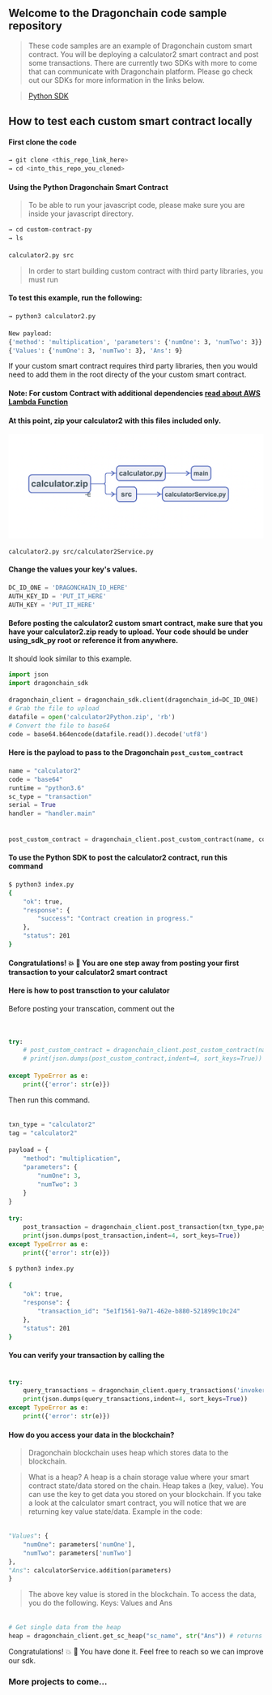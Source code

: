 ## Welcome to the Dragonchain code sample repository

> These code samples are an example of Dragonchain custom smart contract. You will be deploying a calculator2 smart contract and post some transactions.
There are currently two SDKs with more to come that can communicate with Dragonchain platform. Please go check out our SDKs for more information in the links below.

> [Python SDK](https://pypi.org/project/dragonchain-sdk/)


## How to test each custom smart contract locally
#### First clone the code

```bash
→ git clone <this_repo_link_here>
→ cd <into_this_repo_you_cloned>
```

#### Using the Python Dragonchain Smart Contract
> To be able to run your javascript code, please make sure you are inside your javascript directory.

```bash
→ cd custom-contract-py
→ ls 

calculator2.py src
```


> In order to start building custom contract with third party libraries, you must run 

#### To test this example, run the following:
```bash
→ python3 calculator2.py

New payload:
{'method': 'multiplication', 'parameters': {'numOne': 3, 'numTwo': 3}}
{'Values': {'numOne': 3, 'numTwo': 3}, 'Ans': 9}
```

If your custom smart contract requires third party libraries, then you would need to add them in the root directy of the your custom smart contract.

#### Note: For custom Contract with additional dependencies [read about AWS Lambda Function](https://docs.aws.amazon.com/lambda/latest/dg/lambda-python-how-to-create-deployment-package.html)


#### At this point, zip your calculator2 with this files included only.

![Custom smart contract](https://github.com/dragonchain-inc/custom-contract-python-sdk/blob/master/assets/py.png)
```
calculator2.py src/calculator2Service.py
```


#### Change the values your key's values.

```py
DC_ID_ONE = 'DRAGONCHAIN_ID_HERE'
AUTH_KEY_ID = 'PUT_IT_HERE'
AUTH_KEY = 'PUT_IT_HERE'
```

#### Before posting the calculator2 custom smart contract, make sure that you have your calculator2.zip ready to upload. Your code should be under using_sdk_py root or reference it from anywhere.

It should look similar to this example.

```py
import json
import dragonchain_sdk

dragonchain_client = dragonchain_sdk.client(dragonchain_id=DC_ID_ONE)
# Grab the file to upload
datafile = open('calculator2Python.zip', 'rb') 
# Convert the file to base64
code = base64.b64encode(datafile.read()).decode('utf8')

```

#### Here is the payload to pass to the Dragonchain ```post_custom_contract```

```py
name = "calculator2"
code = "base64"
runtime = "python3.6"
sc_type = "transaction"
serial = True
handler = "handler.main"


post_custom_contract = dragonchain_client.post_custom_contract(name, code, runtime, sc_type, serial)
```

#### To use the Python SDK to post the calculator2 contract, run this command

```bash
$ python3 index.py
{
    "ok": true,
    "response": {
        "success": "Contract creation in progress."
    },
    "status": 201
}
```

#### Congratulations! :boom: :dragon:  You are one step away from posting your first transaction to your calculator2 smart contract

#### Here is how to post transction to your calulator
Before posting your transcation, comment out the     
```py


try:
    # post_custom_contract = dragonchain_client.post_custom_contract(name, code, handler runtime,sc_type, True)
    # print(json.dumps(post_custom_contract,indent=4, sort_keys=True))

except TypeError as e:
    print({'error': str(e)})
```

Then run this command.
```py

txn_type = "calculator2"
tag = "calculator2"

payload = {
    "method": "multiplication",
    "parameters": {
        "numOne": 3,
        "numTwo": 3
    }
}

try:
    post_transaction = dragonchain_client.post_transaction(txn_type,payload,tag)
    print(json.dumps(post_transaction,indent=4, sort_keys=True))
except TypeError as e:
    print({'error': str(e)})
```

```bash
$ python3 index.py

{
    "ok": true,
    "response": {
        "transaction_id": "5e1f1561-9a71-462e-b880-521899c10c24"
    },
    "status": 201
}
```


#### You can verify your transaction by calling the

```py

try:
    query_transactions = dragonchain_client.query_transactions('invoker:"5e1f1561-9a71-462e-b880-521899c10c24"')
    print(json.dumps(query_transactions,indent=4, sort_keys=True))
except TypeError as e:
    print({'error': str(e)})
```

#### How do you access your data in the blockchain?
> Dragonchain blockchain uses heap which stores data to the blockchain. 

>What is a heap? A heap is a chain storage value where your smart contract state/data stored on the chain. Heap takes a (key, value). You can use the key to get data you stored on your blockchain. 
If you take a look at the calculator smart contract, you will notice that we are returning key value state/data. Example in the code:
```py

"Values": {
    "numOne": parameters['numOne'],
    "numTwo": parameters['numTwo']
},
"Ans": calculatorService.addition(parameters)
}
```


> The above key value is stored in the blockchain. To access the data, you do the following.
Keys: Values and Ans
```py

# Get single data from the heap
heap = dragonchain_client.get_sc_heap("sc_name", str("Ans")) # returns the answer value

```

Congratulations! :boom: :dragon:  You have done it. Feel free to reach so we can improve our sdk. 
### More projects to come...